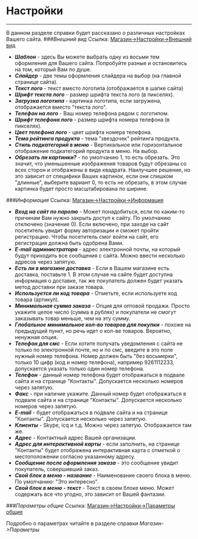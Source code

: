 Настройки
==================
------------------
В данном разделе справки будет рассказано о различных настройках Вашего сайта.
###_Внешний вид_
Ссылка: [Магазин->Настройки->Внешний вид](/dmn/css/388/ "Внешний вид")

- **_Шаблон_** - здесь Вы можете выбрать одну из восьми тем оформления для Вашего сайта. Попробуйте разные и остановитесь на том, который Вам по душе.
- **_Слайдер_** - две темы оформления слайдера на выбор (на главной странице сайта).
- **_Текст лого_** - текст вместо логотипа (отображается в шапке сайта)
- **_Шрифт текста лого_** - размер шрифта текста лого (в пикселях).
- **_Загрузка логотипа_** - картинка логотипа, если загружена, отображается вместо "текста лого".
- **_Телефон на лого_** - Ваш номер телефона рядом с логотипом.
- **_Шрифт телефона лого_** - размер шрифта номера телефона (в пикселях).
- **_Цвет телефона лого_** - цвет шрифта номера телефона.
- **_Тема рейтинга продукта_** - тема "звездочек" рейтинга продукта.
- **_Стиль подкатегорий в меню_** - Вертикальное или горизонтальное отображение подкатегорий продукта в меню. На выбор.
- **_Обрезать ли картинки?_** - по умолчанию 1, то есть обрезать. Это значит, что уменьшенные изображения товаров будут обрезаны со всех сторон и отображены в виде квадрата. Наилучшее решение, но это зависит от специфики Ваших картинок, если они слишком "длинные", выберите вариант 0, то есть не обрезать, в этом случае картинка будет просто масштабирована по ширине.

###_Информация_
Ссылка: [Магазин->Настройки->Информация](/dmn/css/389/ "Информация")

- **_Вход на сайт по паролю_** - Может понадобиться, если по каким-то причинам Вам нужно закрыть доступ к сайту. По умолчанию отключено (значение 0). Если включено, при заходе на сайт посетитель увидит форму авторизации и сможет пройти регистрацию. Чтобы посетитель смог войти на сайт, его регистрация должна быть одобрена Вами.
- **_E-mail администратора_** - адрес электронной почты, на который будут приходить все сообщения с сайта. Можно ввести несколько адресов через запятую.
- **_Есть ли в магазине доставка_** - Если в Вашем магазине есть доставка, поставьте 1. В этом случае на сайте будет доступна информация о доставке, так же покупатель должен будет указать метод доставки при заказе товара.
- **_Используется ли код товара_** - Отметьте, если используете код товара (артикул).
- **_Минимальная сумма заказа_** - Опция для оптовой продажи. Просто укажите целое число (сумма в рублях) и покупатели не смогут заказывать товар меньше, чем на эту сумму.
- **_Глобальное минимальное кол-во товаров для покупки_** - похоже на предыдущий пункт, но речь идет о кол-ве товаров. Вероятно, ненужная опция.
- **_Телефон для смс_** - Если хотите получать уведомления с сайта не только по электронной почте, но и по смс, введите в это поле нужный номер телефона. Номер должен быть "без восьмерки", только 10 цифр (код и номер телефона), например 9261112233, допускается указать только один номер телефона.
- **_Телефон_** - данный номер телефона будет отображаться в подвале сайта и на странице "Контакты". Допускается несколько номеров через запятую.
- **_Факс_** - при наличие укажите. Данный номер будет отображаться в подвале сайта и на странице "Контакты". Допускается несколько номеров через запятую.
- **_E-mail_** - будет отображаться в подвале сайта и на странице "Контакты". Допускается несколько через запятую.
- **_Клиенты_** - Skype, icq и т.д. Можно через запятую. Отображается там же.
- **_Адрес_** - Контактный адрес Вашей организации.
- **_Адрес для интерактивной карты_** - если заполнить, на странице "Контакты" будет отображена интерактивная карта с отметкой о местоположении согласно указанному адресу.
- **_Сообщение после оформления заказа_** - это сообщение увидит покупатель, совершивший заказ.
- **_Свой блок в меню - название_** - Наименование своего блока в меню. По умолчанию: "Это интересно".
- **_Свой блок в меню - текст_** - Текст в своем блоке меню. Может содержать все что угодно, это зависит от Вашей фантазии.

###_Параметры общие_
Ссылка: [Магазин->Настройки->Параметры общие](/dmn/shop_param_default/ "Параметры общие")

Подробно о параметрах читайте в разделе справки _Магазин->Параметры_